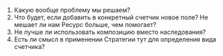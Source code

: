 1. Какую вообще проблему мы решаем?
2. Что будет, если добавить в конкретный счетчик новое поле? Не мешает ли нам Ресурс больше, чем помогает?
3. Не лучше ли использовать композицию вместо наследования?
4. Есть ли смысл в применении Стратегии тут для определения вида счетчика?
